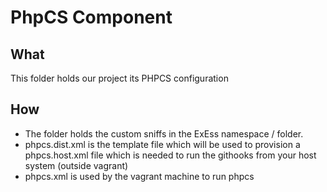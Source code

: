 # PhpCS Component

## What

This folder holds our project its PHPCS configuration

## How

* The folder holds the custom sniffs in the ExEss namespace / folder.
* phpcs.dist.xml is the template file which will be used to provision
a phpcs.host.xml file which is needed to run the githooks from your 
host system (outside vagrant)
* phpcs.xml is used by the vagrant machine to run phpcs


